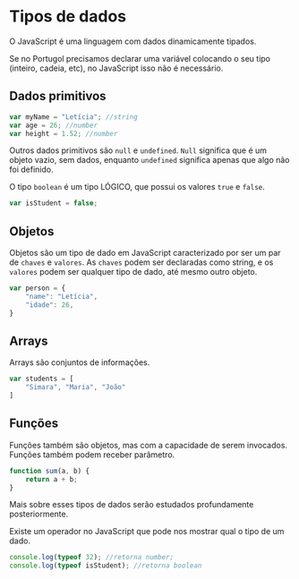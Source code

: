 # Tipos de dados

O JavaScript é uma linguagem com dados dinamicamente tipados.

Se no Portugol precisamos declarar uma variável colocando o seu tipo (inteiro, cadeia, etc), no JavaScript isso não é necessário.

## Dados primitivos

```javascript
var myName = "Letícia"; //string
var age = 26; //number
var height = 1.52; //number
```

Outros dados primitivos são `null` e `undefined`. `Null` significa que é um objeto vazio, sem dados, enquanto `undefined` significa apenas que algo não foi definido.

O tipo `boolean` é um tipo LÓGICO, que possui os valores `true` e `false`.

```javascript
var isStudent = false;
```

## Objetos

Objetos são um tipo de dado em JavaScript caracterizado por ser um par de `chaves` e `valores`. As `chaves` podem ser declaradas como string, e os `valores` podem ser qualquer tipo de dado, até mesmo outro objeto.

```javascript
var person = {
    "name": "Letícia",
    "idade": 26,
}
```

## Arrays

Arrays são conjuntos de informações.

```javascript
var students = [
    "Simara", "Maria", "João"
]
```

## Funções

Funções também são objetos, mas com a capacidade de serem invocados. Funções também podem receber parâmetro.

```javascript
function sum(a, b) {
    return a + b;
}
```

Mais sobre esses tipos de dados serão estudados profundamente posteriormente.

Existe um operador no JavaScript que pode nos mostrar qual o tipo de um dado.

```javascript
console.log(typeof 32); //retorna number;
console.log(typeof isStudent); //retorna boolean
```



